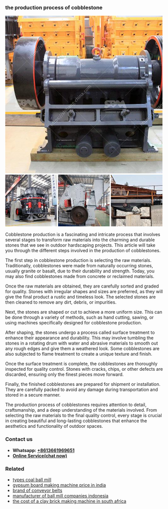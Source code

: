 <h3>the production process of cobblestone</h3><img src='1708323105.jpg' alt=''><p>Cobblestone production is a fascinating and intricate process that involves several stages to transform raw materials into the charming and durable stones that we see in outdoor hardscaping projects. This article will take you through the different steps involved in the production of cobblestones.</p><p>The first step in cobblestone production is selecting the raw materials. Traditionally, cobblestones were made from naturally occurring stones, usually granite or basalt, due to their durability and strength. Today, you may also find cobblestones made from concrete or reclaimed materials.</p><p>Once the raw materials are obtained, they are carefully sorted and graded for quality. Stones with irregular shapes and sizes are preferred, as they will give the final product a rustic and timeless look. The selected stones are then cleaned to remove any dirt, debris, or impurities.</p><p>Next, the stones are shaped or cut to achieve a more uniform size. This can be done through a variety of methods, such as hand cutting, sawing, or using machines specifically designed for cobblestone production.</p><p>After shaping, the stones undergo a process called surface treatment to enhance their appearance and durability. This may involve tumbling the stones in a rotating drum with water and abrasive materials to smooth out any rough edges and give them a weathered look. Some cobblestones are also subjected to flame treatment to create a unique texture and finish.</p><p>Once the surface treatment is complete, the cobblestones are thoroughly inspected for quality control. Stones with cracks, chips, or other defects are discarded, ensuring only the finest pieces move forward.</p><p>Finally, the finished cobblestones are prepared for shipment or installation. They are carefully packed to avoid any damage during transportation and stored in a secure manner.</p><p>The production process of cobblestones requires attention to detail, craftsmanship, and a deep understanding of the materials involved. From selecting the raw materials to the final quality control, every stage is crucial in creating beautiful and long-lasting cobblestones that enhance the aesthetics and functionality of outdoor spaces.</p><h3>Contact us</h3><ul><li><strong>Whatsapp:&nbsp;<a href="https://wa.me/8613661969651">+8613661969651</a></strong></li><li><a href="https://swt.shibang-china.com/?git&amp;zhl&amp;the production process of cobblestone"><strong>Online Service(chat now)</strong></a></li></ul><h3>Related</h3><ul><li><a href='types coal ball mill.md'>types coal ball mill</a></li><li><a href='gypsum board making machine price in india.md'>gypsum board making machine price in india</a></li><li><a href='brand of conveyor belts.md'>brand of conveyor belts</a></li><li><a href='manufacturer of ball mill companies indonesia.md'>manufacturer of ball mill companies indonesia</a></li><li><a href='the cost of a clay brick making machine in south africa.md'>the cost of a clay brick making machine in south africa</a></li></ul>